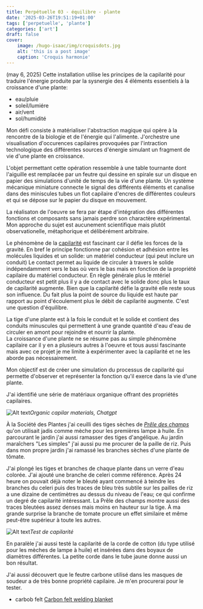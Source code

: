 ```yaml
---
title: Perpétuelle 03 - équilibre - plante
date: '2025-03-26T19:51:19+01:00'
tags: ['perpetuelle', 'plante']
categories: ['art']
draft: false
cover:
    image: /hugo-isaac/img/croquisdots.jpg
    alt: 'this is a post image'
    caption: 'Croquis harmonie'
---
```


(may 6, 2025)
Cette installation utilise les principes de la capilarité pour traduire l'énergie produite par la sysnergie des 4 éléments essentiels à la croissance d'une plante:
- eau/pluie
- soleil/lumiére
- air/vent
- sol/humidité

Mon défi consiste à matérialiser l'abstraction magique qui opère à la rencontre de la biologie et de l'énergie qui l'alimente. J'orchestre une visualisation d'occurences capilaires provoquées par l'intraction technologique des différentes sources d'énergie simulant un fragment de vie d'une plante en croissance. 

L'objet permettant cette opération ressemble à une table tournante dont l'aiguille est remplacée par un feutre qui dessine en spirale sur un disque en papier des simulations d'unité de temps de la vie d'une plante. Un système mécanique miniature connecte le signal des différents éléments et canalise dans des miniscules tubes un flot capilaire d'encres de différentes couleurs et qui se dépose sur le papier du disque en mouvement.  

La réalisaton de l'oeuvre se fera par étape d'intégration des différentes fonctions et composants sans jamais perdre son charactère expérimental. Mon approche du sujet est aucunement scientifique mais plutôt observationelle, métaphorique et délibérément arbitraire.

Le phénomène de la [capilarité](https://fr.wikipedia.org/wiki/Capillarit%C3%A9) est fascinant car il défie les forces de la gravité. En bref le principe fonctionne par cohésion et adhésion entre les molécules liquides et un solide: un matériel conducteur (qui peut inclure un conduit) Le contact permet au liquide de circuler à travers le solide indépendamment vers le bas où vers le bas mais en fonction de la propriété capilaire du matériel conducteur. En règle générale plus le mtériel conducteur est petit plus il y a de contact avec le solide donc plus le taux de capilarité augmente. Bien que la capilarité défie la gravité elle reste sous son influence. Du fait plus la point de source du liquide est haute par rapport au point d'écoulement plus le débit de capilarité augmente. C'est une question d'équilibre.  

La tige d'une plante est à la fois le conduit et le solide et contient des conduits minuscules qui permettent à une grande quantité d'eau d'eau de circuler en amont pour rejoindre et nourrir la plante.  
La croissance d'une plante ne se résume pas au simple phénomène capilaire car il y en a plusieurs autres à l'oeuvre et tous aussi fascinante mais avec ce projet je me limite à expérimenter avec la capilarité et ne les aborde pas nécessairement. 

Mon objectif est de créer une simulation du processus de capilarité qui permette d'observer et représenter la fonction qu'il exerce dans la vie d'une plante. 

J'ai identifié une série de matériaux organique offrant des propriétés capilaires.  

![Alt text](/hugo-isaac/img/chatgptcapilarmaterial.jpg)*Organic capilar materials, Chatgpt* 

À la Société des Plantes j'ai ceuilli des tiges sèches de [*Prêle des champs*](https://fr.wikipedia.org/wiki/Pr%C3%AAle_des_champs) qu'on utilisait jadis comme mèche pour les premières lampe à huile. En parcourant le jardin j'ai aussi ramasser des tiges d'angélique. Au jardin maraîchers "Les simples" j'ai aussi pu me procurer de la paille de riz. Puis dans mon propre jardin j'ai ramassé les branches sèches d'une plante de tômate. 

J'ai plongé les tiges et branches de chaque plante dans un verre d'eau colorée. J'ai ajouté une branche de celeri comme référence. Après 24 heure on pouvait déjà noter le bleuté ayant commencé à teindre les branches du celeri puis des traces de bleu très subtile sur les pailles de riz a une dizaine de centimètres au dessus du niveau de l'eau; ce qui confirme un degré de capilarité intéressant. La Prêle des champs montre aussi des traces bleutées assez denses mais moins en hauteur sur la tige. À ma grande surprise la branche de tomate procure un effet similaire et même peut-être supérieur à toute les autres.  

![Alt text](/hugo-isaac/img/capilairetest1.jpg)*Test de capilarité* 

En paralèle j'ai aussi testé la capilarité de la corde de cotton (du type utilisé pour les mèches de lampe à huile) et insérées dans des boyaux de diamètres différentes. La petite corde dans le tube jaune donne aussi un bon résultat.

J'ai aussi découvert que le feutre carbone utilisé dans les masques de soudeur a de très bonne propriété capilaire. Je m'en procurerai pour le tester. 
- carbob felt [Carbon felt welding blanket](https://www.pkfiresleeve.com/blog/what-is-carbon-fiber-felt-welding-blanket_b147)
